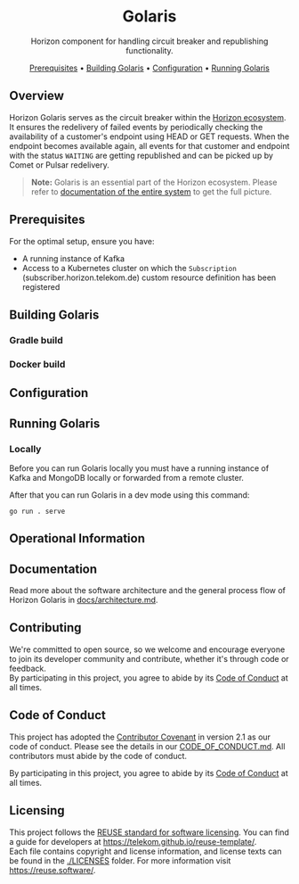 <!--
Copyright 2024 Deutsche Telekom IT GmbH

SPDX-License-Identifier: Apache-2.0
-->

<p align="center">
<!--
  <img src="docs/img/Horizon.svg" alt="Golaris logo" width="200">
-->
  <h1 align="center">Golaris</h1>
</p>

<p align="center">
  Horizon component for handling circuit breaker and republishing functionality.
</p>

<p align="center">
  <a href="#prerequisites">Prerequisites</a> •
  <a href="#building-golaris">Building Golaris</a> •
  <a href="#configuration">Configuration</a> •
  <a href="#running-golaris">Running Golaris</a>
</p>

## Overview

Horizon Golaris serves as the circuit breaker within the [Horizon ecosystem](https://github.com/telekom/pubsub-horizon). It ensures the redelivery of failed events by periodically checking the availability of a customer's endpoint using HEAD or GET requests. When the endpoint becomes available again, all events for that customer and endpoint with the status `WAITING` are getting republished and can be picked up by Comet or Pulsar redelivery.

> **Note:** Golaris is an essential part of the Horizon ecosystem. Please refer to [documentation of the entire system](https://github.com/telekom/pubsub-horizon) to get the full picture.

## Prerequisites
For the optimal setup, ensure you have:

- A running instance of Kafka
- Access to a Kubernetes cluster on which the `Subscription` (subscriber.horizon.telekom.de) custom resource definition has been registered

## Building Golaris

### Gradle build

### Docker build

## Configuration

## Running Golaris
### Locally
Before you can run Golaris locally you must have a running instance of Kafka and MongoDB locally or forwarded from a remote cluster.

After that you can run Golaris in a dev mode using this command:
```shell
go run . serve
```

## Operational Information

## Documentation

Read more about the software architecture and the general process flow of Horizon Golaris in [docs/architecture.md](docs/architecture.md).

## Contributing

We're committed to open source, so we welcome and encourage everyone to join its developer community and contribute, whether it's through code or feedback.  
By participating in this project, you agree to abide by its [Code of Conduct](./CODE_OF_CONDUCT.md) at all times.

## Code of Conduct

This project has adopted the [Contributor Covenant](https://www.contributor-covenant.org/) in version 2.1 as our code of conduct. Please see the details in our [CODE_OF_CONDUCT.md](CODE_OF_CONDUCT.md). All contributors must abide by the code of conduct.

By participating in this project, you agree to abide by its [Code of Conduct](./CODE_OF_CONDUCT.md) at all times.

## Licensing

This project follows the [REUSE standard for software licensing](https://reuse.software/). You can find a guide for developers at https://telekom.github.io/reuse-template/.   
Each file contains copyright and license information, and license texts can be found in the [./LICENSES](./LICENSES) folder. For more information visit https://reuse.software/.